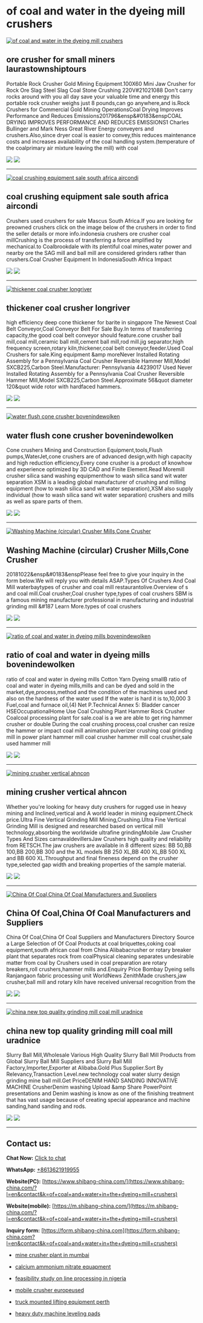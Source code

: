 # of coal and water in the dyeing mill crushers

<a href="https://swt.shibang-china.com/?l=en&img&k=of+coal+and+water+in+the+dyeing+mill+crushers" target="_blank">![of coal and water in the dyeing mill crushers](http://static.shibang-china.com/all-800x300/725.jpg)</a>

## ore crusher for small miners laurastownshiptours
Portable Rock Crusher Gold Mining Equipment.100X60 Mini Jaw Crusher for Rock Ore Slag Steel Slag Coal Stone Crushing 220V#21021088 Don't carry rocks around with you all day save your valuable time and energy this portable rock crusher weighs just 8 pounds,can go anywhere,and is.Rock Crushers for Commercial Gold Mining OperationsCoal Drying Improves Performance and Reduces Emissions201796&ensp&#0183&enspCOAL DRYING IMPROVES PERFORMANCE AND REDUCES EMISSIONS1 Charles Bullinger and Mark Ness Great River Energy conveyers and crushers.Also,since dryer coal is easier to convey,this reduces maintenance costs and increases availability of the coal handling system.(temperature of the coalprimary air mixture leaving the mill) with coal


<a href="https://whatsapp.shibangsoft.com/WhatsApp.php" target="_blank" title="WhatsApp">![](http://static.shibang-china.com/icon/whatsapp.png)</a> <a href="https://swt.shibang-china.com/?l=en&icon&k=of+coal+and+water+in+the+dyeing+mill+crushers" target="_blank">![](http://static.shibang-china.com/icon/chat-en.png)</a>

---

<a href="https://swt.shibang-china.com/?l=en&img&k=of+coal+and+water+in+the+dyeing+mill+crushers" target="_blank">![coal crushing equipment sale south africa aircondi](http://static.shibang-china.com/all-800x300/1010.jpg)</a>

## coal crushing equipment sale south africa aircondi
Crushers used crushers for sale Mascus South Africa.If you are looking for preowned crushers click on the image below of the crushers in order to find the seller details or more info.indonesia crushers ore crusher coal millCrushing is the process of transferring a force amplified by mechanical.to Coalbrookdale with its plentiful coal mines,water power and nearby ore the SAG mill and ball mill are considered grinders rather than crushers.Coal Crusher Equipment In IndonesiaSouth Africa Impact


<a href="https://whatsapp.shibangsoft.com/WhatsApp.php" target="_blank" title="WhatsApp">![](http://static.shibang-china.com/icon/whatsapp.png)</a> <a href="https://swt.shibang-china.com/?l=en&icon&k=of+coal+and+water+in+the+dyeing+mill+crushers" target="_blank">![](http://static.shibang-china.com/icon/chat-en.png)</a>

---

<a href="https://swt.shibang-china.com/?l=en&img&k=of+coal+and+water+in+the+dyeing+mill+crushers" target="_blank">![thickener coal crusher longriver](http://static.shibang-china.com/all-800x300/1517.jpg)</a>

## thickener coal crusher longriver
high efficiency deep cone thickener for barite in singapore The Newest Coal Belt Conveyor,Coal Conveyor Belt For Sale Buy.In terms of transferring capacity,the good coal belt conveyor should feature.cone crusher ball mill,coal mill,ceramic ball mill,cement ball mill,rod mill.jig separator,high frequency screen,rotary kiln,thickener,coal belt conveyor,feeder.Used Coal Crushers for sale.King equipment &amp moreNever Installed Rotating Assembly for a Pennsylvania Coal Crusher Reversible Hammer Mill,Model SXCB225,Carbon Steel.Manufacturer: Pennsylvania 44239017 Used Never Installed Rotating Assembly for a Pennsylvania Coal Crusher Reversible Hammer Mill,Model SXCB225,Carbon Steel.Approximate 56&quot diameter 120&quot wide rotor with hardfaced hammers.


<a href="https://whatsapp.shibangsoft.com/WhatsApp.php" target="_blank" title="WhatsApp">![](http://static.shibang-china.com/icon/whatsapp.png)</a> <a href="https://swt.shibang-china.com/?l=en&icon&k=of+coal+and+water+in+the+dyeing+mill+crushers" target="_blank">![](http://static.shibang-china.com/icon/chat-en.png)</a>

---

<a href="https://swt.shibang-china.com/?l=en&img&k=of+coal+and+water+in+the+dyeing+mill+crushers" target="_blank">![water flush cone crusher bovenindewolken](http://static.shibang-china.com/all-800x300/1370.jpg)</a>

## water flush cone crusher bovenindewolken
Cone crushers Mining and Construction Equipment,tools,Flush pumps,WaterJet,cone crushers are of advanced design,with high capacity and high reduction efficiency,Every cone crusher is a product of knowhow and experience optimized by 3D CAD and Finite Element.Read Moremill crusher silica sand washing equipmenthow to wash silica sand wit water separation XSM is a leading global manufacturer of crushing and milling equipment (how to wash silica sand wit water separation),XSM also supply individual (how to wash silica sand wit water separation) crushers and mills as well as spare parts of them.


<a href="https://whatsapp.shibangsoft.com/WhatsApp.php" target="_blank" title="WhatsApp">![](http://static.shibang-china.com/icon/whatsapp.png)</a> <a href="https://swt.shibang-china.com/?l=en&icon&k=of+coal+and+water+in+the+dyeing+mill+crushers" target="_blank">![](http://static.shibang-china.com/icon/chat-en.png)</a>

---

<a href="https://swt.shibang-china.com/?l=en&img&k=of+coal+and+water+in+the+dyeing+mill+crushers" target="_blank">![Washing Machine (circular) Crusher Mills,Cone Crusher](http://static.shibang-china.com/all-800x300/422.jpg)</a>

## Washing Machine (circular) Crusher Mills,Cone Crusher
20181022&ensp&#0183&enspPlease feel free to give your inquiry in the form below.We will reply you with details ASAP.Types Of Crushers And Coal Mill waterbaytypes of crusher and coal mill restaurantolive.Overview of s and coal mill.Coal crusher,Coal crusher type,types of coal crushers SBM is a famous mining manufacturer professional in manufacturing and industrial grinding mill &#187 Learn More.types of coal crushers


<a href="https://whatsapp.shibangsoft.com/WhatsApp.php" target="_blank" title="WhatsApp">![](http://static.shibang-china.com/icon/whatsapp.png)</a> <a href="https://swt.shibang-china.com/?l=en&icon&k=of+coal+and+water+in+the+dyeing+mill+crushers" target="_blank">![](http://static.shibang-china.com/icon/chat-en.png)</a>

---

<a href="https://swt.shibang-china.com/?l=en&img&k=of+coal+and+water+in+the+dyeing+mill+crushers" target="_blank">![ratio of coal and water in dyeing mills bovenindewolken](http://static.shibang-china.com/all-800x300/8.jpg)</a>

## ratio of coal and water in dyeing mills bovenindewolken
ratio of coal and water in dyeing mills Cotton Yarn Dyeing smallB ratio of coal and water in dyeing mills,mills and can be dyed and sold in the market,dye,process,method and the condition of the machines used and also on the hardness of the water used If the water is hard it is to,10,000 3 Fuel,coal and furnace oil,(4) Net P.Technical Annex 5: Bladder cancer HSEOccupationalHome Use Coal Crushing Plant Hammer Rock Crusher Coalcoal processing plant for sale.coal is a we are able to get ring hammer crusher or double During the coal crushing process,coal crusher can resize the hammer or impact coal mill animation pulverizer crushing coal grinding mill in power plant hammer mill coal crusher hammer mill coal crusher,sale used hammer mill


<a href="https://whatsapp.shibangsoft.com/WhatsApp.php" target="_blank" title="WhatsApp">![](http://static.shibang-china.com/icon/whatsapp.png)</a> <a href="https://swt.shibang-china.com/?l=en&icon&k=of+coal+and+water+in+the+dyeing+mill+crushers" target="_blank">![](http://static.shibang-china.com/icon/chat-en.png)</a>

---

<a href="https://swt.shibang-china.com/?l=en&img&k=of+coal+and+water+in+the+dyeing+mill+crushers" target="_blank">![mining crusher vertical ahncon](http://static.shibang-china.com/all-800x300/803.jpg)</a>

## mining crusher vertical ahncon
Whether you're looking for heavy duty crushers for rugged use in heavy mining and Inclined,vertical and A world leader in mining equipment.Check price.Ultra Fine Vertical Grinding Mill Mining,Crushing.Ultra Fine Vertical Grinding Mill is designed and researched based on vertical mill technology,absorbing the worldwide ultrafine grindingMobile Jaw Crusher Types And Sizes carnavaldevillersJaw Crushers high quality and reliability from RETSCH.The jaw crushers are available in 8 different sizes: BB 50,BB 100,BB 200,BB 300 and the XL models BB 250 XL,BB 400 XL,BB 500 XL and BB 600 XL.Throughput and final fineness depend on the crusher type,selected gap width and breaking properties of the sample material.


<a href="https://whatsapp.shibangsoft.com/WhatsApp.php" target="_blank" title="WhatsApp">![](http://static.shibang-china.com/icon/whatsapp.png)</a> <a href="https://swt.shibang-china.com/?l=en&icon&k=of+coal+and+water+in+the+dyeing+mill+crushers" target="_blank">![](http://static.shibang-china.com/icon/chat-en.png)</a>

---

<a href="https://swt.shibang-china.com/?l=en&img&k=of+coal+and+water+in+the+dyeing+mill+crushers" target="_blank">![China Of Coal,China Of Coal Manufacturers and Suppliers](http://static.shibang-china.com/all-800x300/730.jpg)</a>

## China Of Coal,China Of Coal Manufacturers and Suppliers
China Of Coal,China Of Coal Suppliers and Manufacturers Directory Source a Large Selection of Of Coal Products at coal briquettes,coking coal equipment,south african coal from China Alibabacrusher or rotary breaker plant that separates rock from coalPhysical cleaning separates undesirable matter from coal by Crushers used in coal preparation are rotary breakers,roll crushers,hammer mills and.Enquiry Price Bombay Dyeing sells Ranjangaon fabric processing unit WorldNews ZenithMade crushers,jaw crusher,ball mill and rotary kiln have received universal recognition from the


<a href="https://whatsapp.shibangsoft.com/WhatsApp.php" target="_blank" title="WhatsApp">![](http://static.shibang-china.com/icon/whatsapp.png)</a> <a href="https://swt.shibang-china.com/?l=en&icon&k=of+coal+and+water+in+the+dyeing+mill+crushers" target="_blank">![](http://static.shibang-china.com/icon/chat-en.png)</a>

---

<a href="https://swt.shibang-china.com/?l=en&img&k=of+coal+and+water+in+the+dyeing+mill+crushers" target="_blank">![china new top quality grinding mill coal mill uradnice](http://static.shibang-china.com/all-800x300/1226.jpg)</a>

## china new top quality grinding mill coal mill uradnice
Slurry Ball Mill,Wholesale Various High Quality Slurry Ball Mill Products from Global Slurry Ball Mill Suppliers and Slurry Ball Mill Factory,Importer,Exporter at Alibaba.Gold Plus Supplier.Sort By Relevancy,Transaction Level.new technology coal water slurry design grinding mine ball mill.Get PriceDENIM HAND SANDING INNOVATIVE MACHINE CrusherDenim washing Upload &amp Share PowerPoint presentations and Denim washing is know as one of the finishing treatment that has vast usage because of creating special appearance and machine sanding,hand sanding and rods.


<a href="https://whatsapp.shibangsoft.com/WhatsApp.php" target="_blank" title="WhatsApp">![](http://static.shibang-china.com/icon/whatsapp.png)</a> <a href="https://swt.shibang-china.com/?l=en&icon&k=of+coal+and+water+in+the+dyeing+mill+crushers" target="_blank">![](http://static.shibang-china.com/icon/chat-en.png)</a>

---
## Contact us:

**Chat Now:** [Click to chat](https://swt.shibang-china.com?l=en&contact&k=of+coal+and+water+in+the+dyeing+mill+crushers)

**WhatsApp:**  [+8613621919955](https://whatsapp.shibangsoft.com/WhatsApp.php)

**Website(PC):** [https://www.shibang-china.com/](https://www.shibang-china.com/?l=en&contact&k=of+coal+and+water+in+the+dyeing+mill+crushers)

**Website(mobile):** [https://m.shibang-china.com/](https://m.shibang-china.com/?l=en&contact&k=of+coal+and+water+in+the+dyeing+mill+crushers)

**Inquiry form:** [https://form.shibang-china.com](https://form.shibang-china.com?l=en&contact&k=of+coal+and+water+in+the+dyeing+mill+crushers)

* [mine crusher plant in mumbai](../122/mine%20crusher%20plant%20in%20mumbai.md)

* [calcium ammonium nitrate equapment](../116/calcium%20ammonium%20nitrate%20equapment.md)

* [feasibility study on line processing in nigeria](../122/feasibility%20study%20on%20line%20processing%20in%20nigeria.md)

* [mobile crusher europeused](../122/mobile%20crusher%20europeused.md)

* [truck mounted lifting equipment perth](../118/truck%20mounted%20lifting%20equipment%20perth.md)

* [heavy duty machine leveling pads](../120/heavy%20duty%20machine%20leveling%20pads.md)